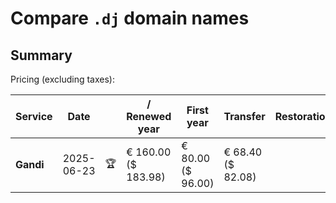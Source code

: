 # Compare `.dj` domain names

## Summary

Pricing (excluding taxes):

| Service | Date |  | / Renewed year | First year | Transfer | Restoration |
|--|--|--|--|--|--|--|
| **Gandi** | 2025-06-23 | 🏆 | € 160.00<br>($ 183.98) | € 80.00<br>($ 96.00) | € 68.40<br>($ 82.08) |  |
